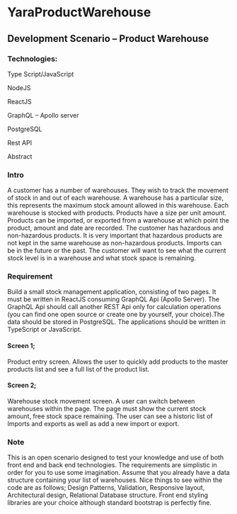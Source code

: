 # YaraProductWarehouse

## Development Scenario – Product Warehouse

### Technologies:
Type Script/JavaScript

NodeJS

ReactJS

GraphQL – Apollo server

PostgreSQL

Rest API

Abstract

### Intro
A customer has a number of warehouses. They wish to track the movement of stock in and out of each warehouse. A warehouse has a particular size, this represents the maximum stock amount allowed in this warehouse. Each warehouse is stocked with products. Products have a size per unit amount. Products can be imported, or exported from a warehouse at which point the product, amount and date are recorded. The customer has hazardous and non-hazardous products. It is very important that hazardous products are not kept in the same warehouse as non-hazardous products. Imports can be in the future or the past. The customer will want to see what the current stock level is in a warehouse and what stock space is remaining.

### Requirement
Build a small stock management application, consisting of two pages. It must be written in ReactJS consuming GraphQL Api (Apollo Server). The GraphQL Api should call another REST Api only for calculation operations (you can find one open source or create one by yourself, your choice).The data should be stored in PostgreSQL. The applications should be written in TypeScript or JavaScript.

#### Screen 1;
Product entry screen. Allows the user to quickly add products to the master products list and see a full list of the product list.
#### Screen 2;
Warehouse stock movement screen. A user can switch between warehouses within the page. The page must show the current stock amount, free stock space remaining. The user can see a historic list of Imports and exports as well as add a new import or export.

### Note
This is an open scenario designed to test your knowledge and use of both front end and back end technologies. The requirements are simplistic in order for you to use some imagination. Assume that you already have a data structure containing your list of warehouses. Nice things to see within the code are as follows; Design Patterns, Validation, Responsive layout, Architectural design, Relational Database structure. Front end styling libraries are your choice although standard bootstrap is perfectly fine.

